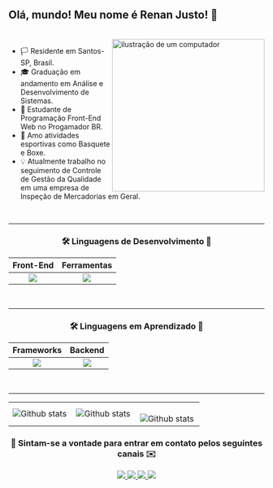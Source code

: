 ## Olá, mundo! Meu nome é <strong>Renan Justo</strong>! 👋

<br>

<img src="https://raw.githubusercontent.com/MicaelliMedeiros/micaellimedeiros/master/image/computer-illustration.png" alt="ilustração de um computador" min-width="400px" max-width="300px" width="300px" align="right">

<div align="left">
  <ul>
    <li>🏳️ Residente em Santos-SP, Brasil.</li>
    <li>🎓 Graduação em andamento em Análise e Desenvolvimento de Sistemas.</li>
    <li>🧠 Estudante de Programação Front-End Web no Progamador BR.</li>
    <li>🏀 Amo atividades esportivas como Basquete e Boxe.</li>
    <li>💡 Atualmente trabalho no seguimento de Controle de Gestão da Qualidade em uma empresa de Inspeção de Mercadorias em Geral.</li>
  </ul>
</div>
  
&nbsp;&nbsp;&nbsp;&nbsp;


<hr />

<div align="center">
    <h3 align="center">🛠️ Linguagens de Desenvolvimento 📖</h3>
    
|    Front-End   |    Ferramentas   |
|      :---:     |       :---:      |
| <img src="https://skillicons.dev/icons?i=html,css,javascript,scss" /> | <img src="https://skillicons.dev/icons?i=vscode,github" /> |

</div>
  &nbsp;&nbsp;&nbsp;&nbsp;

<hr />

<div align="center">
    <h3 align="center">🛠️ Linguagens em Aprendizado 📖</h3>
    
|    Frameworks  |   Backend   |
|     :---:      |    :---:    |
| <img src="https://skillicons.dev/icons?i=bootstrap,jquery" /> | <img src="https://skillicons.dev/icons?i=firebase" /> |

</div>
  &nbsp;&nbsp;&nbsp;&nbsp;

<hr />

<table>
  <tr>
    <td>
      <img
        align="left"
        src="https://github-readme-stats.vercel.app/api?username=renanjusto99&theme=dark&hide_border=false&include_all_commits=true&count_private=true"
        alt="Github stats"
      />
    </td>
    <td>
      <img
        align="left"
        src="https://github-readme-stats.vercel.app/api/top-langs/?username=renanjusto99&theme=dark&hide_border=false&include_all_commits=true&count_private=true&layout=compact"
        alt="Github stats"
      />
    </td>
    <td>
      <br />
      <img
        align="left"
        src="https://github-readme-streak-stats.herokuapp.com/?user=renanjusto99&theme=dark&hide_border=false"
        alt="Github stats"
      />
    </td>
  </tr>
</table>


<!-- PROJECTS 
<h3 align="center">🚀 Projects</h3>
<p align="center">
  <a target="_blank" href="https://llama.la/" style="text-decoration: none;">
    <img src="https://llama.la/wp-content/themes/llama/assets/img/logos-icones/logo.png" width="100" alt="Llama" />
  </a>
  &nbsp;&nbsp;&nbsp;&nbsp;
  
  <a target="_blank" href="https://orthox.com.br/" style="text-decoration: none;">
    <img src="https://orthox.com.br/wp-content/themes/ortho-x/assets/img/logo.png" width="100" alt="Orthox" />
  </a>
  &nbsp;&nbsp;&nbsp;&nbsp;
  
  
  <a target="_blank" href="https://www.meuapenolitoral.com.br/" style="text-decoration: none;">
    <img src="https://www.credlarconstrutora.com.br/wp-content/uploads/2023/04/Credlar-Horizontal-e1682632221446.png" width="100" alt="Credlar Construtora" />
  </a>
  &nbsp;&nbsp;&nbsp;&nbsp;
  
  <a target="_blank" href="https://www.wesmilesorocaba.com.br/" style="text-decoration: none;">
    <img src="https://www.wesmilesorocaba.com.br/wp-content/themes/we-smile/assets/img/logo.png" width="100" alt="Wes Miles" />
  </a>
  &nbsp;&nbsp;&nbsp;&nbsp;
  
  <a target="_blank" href="https://alpidistribuidora.com.br/" style="text-decoration: none;">
    <img src="https://alpidistribuidora.com.br/wp-content/themes/alpi-distribuidora/assets/img/logo-alpi.png" width="100" alt="Alpi Distribuidora" />
  </a>
</p>

<hr />
-->

<!-- CONTATO -->
<h3  align="center">📱 Sintam-se a vontade para entrar em contato pelos seguintes canais ✉️</h3>
<p align="center">
      <a href="https://www.linkedin.com/in/renan-justo-995747168/" target="_blank">
      <img src="https://img.shields.io/badge/-LinkedIn-%230077B5?style=for-the-badge&logo=linkedin&logoColor=white" target="_blank">
    </a> 
  <a href="https://www.instagram.com/rjusto013/" target="_blank">
    <img src="https://img.shields.io/badge/-Instagram-%23E4405F?style=for-the-badge&logo=instagram&logoColor=white" target="_blank">
  </a>
    <a href = "mailto:renanjusto@hotmail.com">
      <img src="https://img.shields.io/badge/-Outlook-%23007ACC?style=for-the-badge&logo=microsoft-outlook&logoColor=white" target="_blank">
    </a>
 <a href="" target="_blank">
   <img src="https://img.shields.io/badge/Discord-7289DA?style=for-the-badge&logo=discord&logoColor=white" target="_blank">
 </a>
</p>

